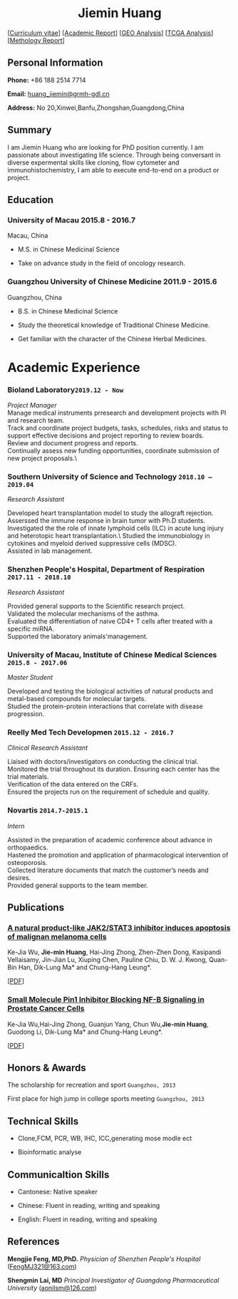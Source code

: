 # <center>Jiemin  Huang</center >

<div id="webaddress">
<i class="fi-home" style="margin-left:1em"></i>

[[Curriculum vitae](Academic/c.pdf)]
[[Academic Report](Academic/ar.PDF)]
[[GEO Analysis](Academic/en.pdf)]
[[TCGA Analysis](Academic/t.pdf)]
[[Methology Report](Academic/m.pdf)]


</div>

##    Personal Information                                          


__Phone:__     +86 188 2514 7714


__Email:__      <huang_jiemin@grmh-gdl.cn>


__Address:__    No 20,Xinwei,Banfu,Zhongshan,Guangdong,China


## Summary
I am Jiemin Huang who are looking for PhD position currently. I am passionate about investigating life science. Through being conversant in diverse expermental skills like cloning, flow cytometer and immunohistochemistry, I am able to execute end-to-end on a product or project.


##  Education  

### __University of Macau__  2015.8 - 2016.7


Macau, China


- M.S. in Chinese Medicinal Science


- Take on advance study in the field of oncology research. 



### __Guangzhou University of Chinese Medicine__  2011.9 - 2015.6 



Guangzhou, China


- B.S. in Chinese Medicinal Science


- Study the theoretical knowledge of Traditional Chinese Medicine. 


- Get familiar with the character of the Chinese Herbal Medicines.







# Academic Experience 
### __Bioland Laboratory__`2019.12 - Now`
_Project Manager_<br>
Manage medical instruments prresearch and development projects with PI and research team.\
Track and coordinate project budgets, tasks, schedules, risks and status to support effective decisions and project reporting to review boards.\
Review and document progress and reports.\
Continually assess new funding opportunities, coordinate submission of new project proposals.\



### __Southern University of Science and Technology__  `2018.10 – 2019.04`
_Research Assistant_<br>

Developed heart transplantation model to study the allograft rejection.\
Asserssed the immune response in brain tumor with Ph.D students.\
Investigated the the role of innate lymphoid cells (ILC) in acute lung injury and heterotopic heart transplantation.\ 
Studied the immunobiology in cytokines and myeloid derived suppressive cells (MDSC).\
Assisted in lab management.


### __Shenzhen People's Hospital, Department of Respiration__  `2017.11 - 2018.10`
_Research Assistant_<br>

Provided general supports to the Scientific research project.\
Validated the molecular mechanisms of the asthma.\
Evaluated the differentiation of naive CD4+ T cells after treated with a specific miRNA.\
Supported the laboratory animals'management.



### __University of Macau, Institute of Chinese Medical Sciences__ `2015.8 - 2017.06`
_Master Student_<br>

Developed and testing the biological activities of natural products and metal-based compounds for
molecular targets.\
Studied the protein-protein interactions that correlate with disease progression.



### __Reelly Med Tech Developmen__ `2015.12 - 2016.7`

_Clinical Research Assistant_<br>

Liaised with doctors/investigators on conducting the clinical trial.\
Monitored the trial throughout its duration. Ensuring each center has the trial materials.\
Verification of the data entered on the CRFs.\
Ensured the projects run on the requirement of schedule and quality.





### __Novartis__ `2014.7-2015.1`

_Intern_<br>


Assisted in the preparation of academic conference about advance in orthopaedics. \
Hastened the promotion and application of pharmacological intervention of osteoporosis.\
Collected literature documents that match the customer’s needs and desires.\
Provided general supports to the team member.


## Publications

###  [__A natural product-like JAK2/STAT3 inhibitor induces apoptosis of malignan melanoma cells__](http://journals.plos.org/plosone/article?id=10.1371/journal.pone.0177123)

Ke-Jia Wu, __Jie-min Huang__, Hai-Jing
Zhong, Zhen-Zhen Dong, Kasipandi
Vellaisamy, Jin-Jian Lu, Xiuping Chen,
Pauline Chiu, D. W. J. Kwong, Quan-Bin
Han, Dik-Lung Ma* and Chung-Hang Leung*.

[[PDF](Academic/plos.pdf)]

###  [__Small Molecule Pin1 Inhibitor Blocking NF-B Signaling in Prostate Cancer Cells__](https://onlinelibrary.wiley.com/doi/full/10.1002/asia.201701216)

 Ke-Jia Wu,Hai-Jing Zhong, Guanjun Yang,
Chun Wu,__Jie-min Huang__, Guodong Li,
Dik-Lung Ma* and Chung-Hang Leung*.


[[PDF](Academic/P1.pdf)]



## Honors & Awards

The scholarship for recreation and sport `Guangzhou, 2013` <br>


First place for high jump in college sports meeting `Guangzhou, 2013`<br>


## Technical Skills


- Clone,FCM, PCR, WB, IHC, ICC,generating mose modle ect


- Bioinformatic analyse



## Communicaltion Skills

- Cantonese: Native speaker

- Chinese:  Fluent in reading, writing and speaking

- English: Fluent in reading, writing and speaking


## References



__Mengjie Feng, MD,PhD.__  _Physician of Shenzhen People's Hospital_  (FengMJ321@163.com)


__Shengmin Lai, MD__  _Principal Investigator of Guangdong Pharmaceutical University_  (aonilsm@126.com)
